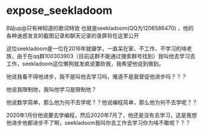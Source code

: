 # expose_seekladoom
B站up@只有神知道的歌词特效  也就是seekladoom(QQ为1206586470) ，他的各种迷惑发言的截图记录和聊天记录的录屏将在这里公开


这位seekladoom是一位在2016年就辍学，一直呆在家、不工作、不学习的啃老族，由于在qq群100303903（目前这群不能通过搜索群号找到）我叫他去学习去工作，seekladoom这位懒狗就发疯说要砍我，我希望他说到做到。

他说我看不得他进步，我不是叫他去学习吗，难道不是我督促他进步吗？？？

他说我限制他，我叫他学习是限制他？

他说数学简单，那么他为何不去学呢？？他说编程简单，那么他为何不去学呢？？

2020年1月份他说要去学编程，然后2020年7月了，他还是没有去学习，这是我想他进步他都进步不了啊，seekladoom我叫你去工作去学习你为啥不敢呢？？？

